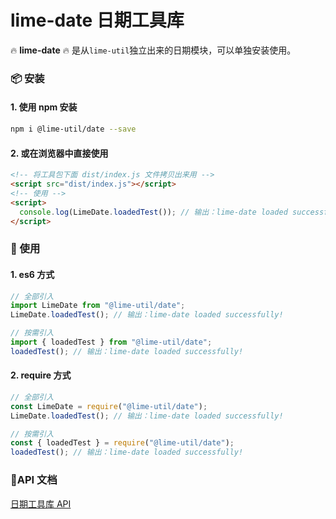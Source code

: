 # lime-date 日期工具库

🔥 **lime-date** 🔥 是从`lime-util`独立出来的日期模块，可以单独安装使用。

### 📦 安装

#### 1. 使用 npm 安装

```bash
npm i @lime-util/date --save
```

#### 2. 或在浏览器中直接使用

```html
<!-- 将工具包下面 dist/index.js 文件拷贝出来用 -->
<script src="dist/index.js"></script>
<!-- 使用 -->
<script>
  console.log(LimeDate.loadedTest()); // 输出：lime-date loaded successfully!
</script>
```

### 🎨 使用

#### 1. es6 方式

```javascript
// 全部引入
import LimeDate from "@lime-util/date";
LimeDate.loadedTest(); // 输出：lime-date loaded successfully!

// 按需引入
import { loadedTest } from "@lime-util/date";
loadedTest(); // 输出：lime-date loaded successfully!
```

#### 2. require 方式

```javascript
// 全部引入
const LimeDate = require("@lime-util/date");
LimeDate.loadedTest(); // 输出：lime-date loaded successfully!

// 按需引入
const { loadedTest } = require("@lime-util/date");
loadedTest(); // 输出：lime-date loaded successfully!
```

### 📝API 文档

[日期工具库 API](https://github.com/qq575792372/lime-util/blob/master/doc/date.md)
